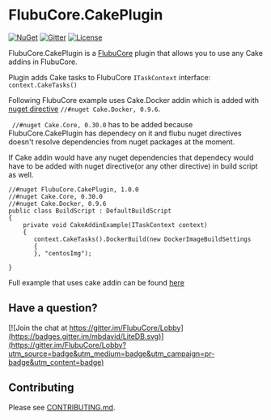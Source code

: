 # FlubuCore.CakePlugin

[![NuGet](https://img.shields.io/nuget/v/FlubuCore.CakePlugin.svg)](https://www.nuget.org/packages/FlubuCore.Cakeplugin/)
[![Gitter](https://img.shields.io/gitter/room/FlubuCore/Lobby.svg)](https://gitter.im/FlubuCore/Lobby?utm_source=badge&utm_medium=badge&utm_campaign=pr-badge&utm_content=badge)
[![License](https://img.shields.io/github/license/flubu-core/flubuCore.CakePlugin.svg)](https://github.com/flubu-core/FlubuCore.CakePlugin/blob/master/LICENSE)

FlubuCore.CakePlugin is a [FlubuCore](https://github.com/flubu-core/flubu.core) plugin that allows you to use any Cake addins in FlubuCore. 

Plugin adds Cake tasks to FlubuCore ``` ITaskContext ``` interface:  ``` context.CakeTasks() ```
    
Following FlubuCore example uses Cake.Docker addin which is added with [nuget directive](https://github.com/flubu-core/flubu.core/wiki/2-Build-script-fundamentals#Referencing-nuget-packages) ``` //#nuget Cake.Docker, 0.9.6 ```.

```  //#nuget Cake.Core, 0.30.0 ``` has to be added because FlubuCore.CakePlugin has dependecy on it and flubu nuget directives doesn't resolve dependencies from nuget packages at the moment. 

If Cake addin would have any nuget dependencies that dependecy would have to be added with nuget directive(or any other directive) in build script as well. 

    
    //#nuget FlubuCore.CakePlugin, 1.0.0
    //#nuget Cake.Core, 0.30.0
    //#nuget Cake.Docker, 0.9.6
    public class BuildScript : DefaultBuildScript
    {
        private void CakeAddinExample(ITaskContext context)
        {
           context.CakeTasks().DockerBuild(new DockerImageBuildSettings
           {
           }, "centosImg");
          
    }
    
Full example that uses cake addin can be found [here](https://github.com/flubu-core/examples/blob/master/UsingCakeAddinInFlubuExample/BuildScript/BuildScript.cs) 
 
 ## Have a question?

 [![Join the chat at https://gitter.im/FlubuCore/Lobby](https://badges.gitter.im/mbdavid/LiteDB.svg)](https://gitter.im/FlubuCore/Lobby?utm_source=badge&utm_medium=badge&utm_campaign=pr-badge&utm_content=badge)

## Contributing

Please see [CONTRIBUTING.md](https://github.com/flubu-core/flubu.core/blob/master/CONTRIBUTING.md).
       
